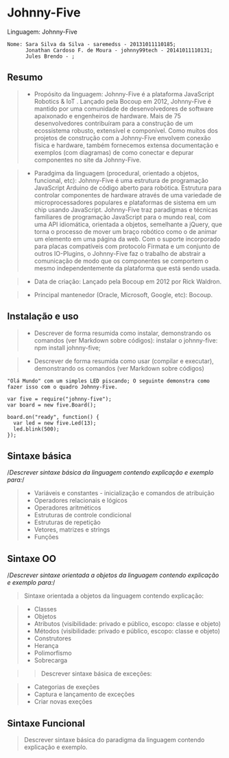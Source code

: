 # Johnny-Five

Linguagem: Johnny-Five
~~~~
Nome: Sara Silva da Silva - saremedss - 20131011110185;
      Jonathan Cardoso F. de Moura - johnny99tech - 20141011110131;
      Jules Brendo - ;
~~~~
## Resumo

> * Propósito da linguagem: Johnny-Five é a plataforma JavaScript Robotics & IoT . Lançado pela Bocoup em 2012, Johnny-Five é mantido por uma comunidade de desenvolvedores de software apaixonado e engenheiros de hardware. Mais de 75 desenvolvedores contribuíram para a construção de um ecossistema robusto, extensível e componível. Como muitos dos projetos de construção com a Johnny-Five envolvem conexão física e hardware, também fornecemos extensa documentação e exemplos (com diagramas) de como conectar e depurar componentes no site da Johnny-Five.

> * Paradgima da linguagem (procedural, orientado a objetos, funcional, etc): Johnny-Five é uma estrutura de programação JavaScript Arduino de código aberto para robótica. Estrutura para controlar componentes de hardware através de uma variedade de microprocessadores populares e plataformas de sistema em um chip usando JavaScript. Johnny-Five traz paradigmas e técnicas familiares de programação JavaScript para o mundo real, com uma API idiomática, orientada a objetos, semelhante a jQuery, que torna o processo de mover um braço robótico como o de animar um elemento em uma página da web. Com o suporte incorporado para placas compatíveis com protocolo Firmata e um conjunto de outros IO-Plugins, o Johnny-Five faz o trabalho de abstrair a comunicação de modo que os componentes se comportem o mesmo independentemente da plataforma que está sendo usada.

> * Data de criação: Lançado pela Bocoup em 2012 por Rick Waldron.

> * Principal mantenedor (Oracle, Microsoft, Google, etc): Bocoup.

## Instalação e uso

> * Descrever de forma resumida como instalar, demonstrando os comandos (ver Markdown sobre códigos): instalar o johnny-five: npm install johnny-five;


> * Descrever de forma resumida como usar (compilar e executar), demonstrando os comandos (ver Markdown sobre códigos)
```
"Olá Mundo" com um simples LED piscando; O seguinte demonstra como fazer isso com o quadro Johnny-Five.

var five = require("johnny-five");
var board = new five.Board();

board.on("ready", function() {
  var led = new five.Led(13);
  led.blink(500);
});
```

## Sintaxe básica

/*Descrever sintaxe básica da linguagem contendo explicação e exemplo para:*/

> *  Variáveis e constantes - inicialização e comandos de atribuição
> *  Operadores relacionais e lógicos
> *  Operadores aritméticos
> *  Estruturas de controle condicional
> *  Estruturas de repetição
> *  Vetores, matrizes e strings
> *  Funções

## Sintaxe OO

/*Descrever sintaxe orientada a objetos da linguagem contendo explicação e exemplo para:*/
> Sintaxe orientada a objetos da linguagem contendo explicação:

> *  Classes
> *  Objetos
> *  Atributos (visibilidade: privado e público, escopo: classe e objeto)
> *  Métodos (visibilidade: privado e público, escopo: classe e objeto)
> *  Construtores
> *  Herança
> *  Polimorfismo
> *  Sobrecarga

> > Descrever sintaxe básica de exceções:

> *  Categorias de exeções
> *  Captura e lançamento de exceções
> *  Criar novas exeções

## Sintaxe Funcional

> Descrever sintaxe básica do paradigma da linguagem contendo explicação e exemplo.





